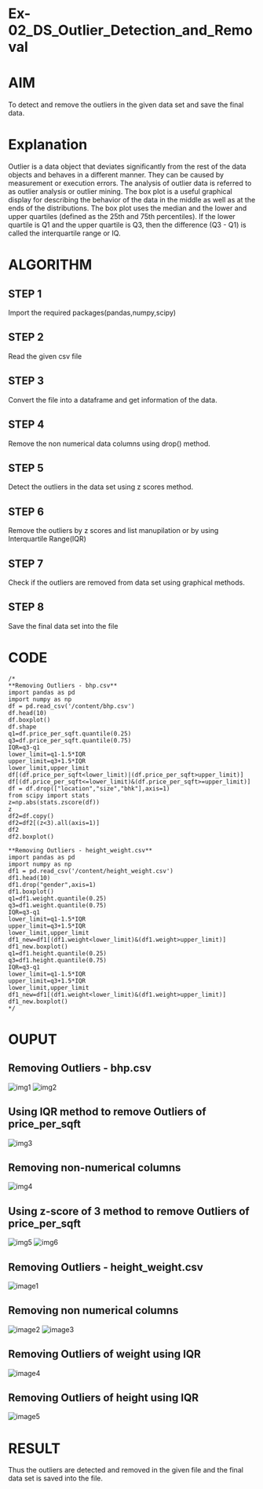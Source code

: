 # Ex-02_DS_Outlier_Detection_and_Removal
# AIM
To detect and remove the outliers in the given data set and save the final data.

# Explanation
Outlier is a data object that deviates significantly from the rest of the data objects and behaves in a different manner. They can be caused by measurement or execution errors. The analysis of outlier data is referred to as outlier analysis or outlier mining. The box plot is a useful graphical display for describing the behavior of the data in the middle as well as at the ends of the distributions. The box plot uses the median and the lower and upper quartiles (defined as the 25th and 75th percentiles). If the lower quartile is Q1 and the upper quartile is Q3, then the difference (Q3 - Q1) is called the interquartile range or IQ.

# ALGORITHM
## STEP 1
Import the required packages(pandas,numpy,scipy)
## STEP 2
Read the given csv file
## STEP 3
Convert the file into a dataframe and get information of the data.
## STEP 4
Remove the non numerical data columns using drop() method.
## STEP 5
Detect the outliers in the data set using z scores method.
## STEP 6
Remove the outliers by z scores and list manupilation or by using Interquartile Range(IQR)
## STEP 7
Check if the outliers are removed from data set using graphical methods.
## STEP 8
Save the final data set into the file

# CODE
```
/* 
**Removing Outliers - bhp.csv**
import pandas as pd
import numpy as np
df = pd.read_csv('/content/bhp.csv')
df.head(10)
df.boxplot()
df.shape
q1=df.price_per_sqft.quantile(0.25)
q3=df.price_per_sqft.quantile(0.75)
IQR=q3-q1
lower_limit=q1-1.5*IQR
upper_limit=q3+1.5*IQR
lower_limit,upper_limit
df[(df.price_per_sqft<lower_limit)|(df.price_per_sqft>upper_limit)]
df[(df.price_per_sqft<=lower_limit)&(df.price_per_sqft>=upper_limit)]
df = df.drop(["location","size","bhk"],axis=1) 
from scipy import stats
z=np.abs(stats.zscore(df))
z
df2=df.copy()
df2=df2[(z<3).all(axis=1)]
df2
df2.boxplot()

**Removing Outliers - height_weight.csv**
import pandas as pd
import numpy as np
df1 = pd.read_csv('/content/height_weight.csv')
df1.head(10)
df1.drop("gender",axis=1)
df1.boxplot()
q1=df1.weight.quantile(0.25)
q3=df1.weight.quantile(0.75)
IQR=q3-q1
lower_limit=q1-1.5*IQR
upper_limit=q3+1.5*IQR
lower_limit,upper_limit
df1_new=df1[(df1.weight<lower_limit)&(df1.weight>upper_limit)]
df1_new.boxplot()
q1=df1.height.quantile(0.25)
q3=df1.height.quantile(0.75)
IQR=q3-q1
lower_limit=q1-1.5*IQR
upper_limit=q3+1.5*IQR
lower_limit,upper_limit
df1_new=df1[(df1.weight<lower_limit)&(df1.weight>upper_limit)]
df1_new.boxplot()
*/
```
# OUPUT
## Removing Outliers - bhp.csv
![img1](https://user-images.githubusercontent.com/127843136/227731877-d2981784-8d77-4e17-8b4c-8df5a8321b2a.png)
![img2](https://user-images.githubusercontent.com/127843136/227731884-94c8cd3d-0eae-40f9-a6b5-38a051e3f4ab.png)
## Using IQR method to remove Outliers of price_per_sqft
![img3](https://user-images.githubusercontent.com/127843136/227731894-f461dc1f-1258-4fb4-9872-95ae140a67ae.png)
## Removing non-numerical columns
![img4](https://user-images.githubusercontent.com/127843136/227731899-78470890-7647-41f5-8495-243e529db14e.png)
## Using z-score of 3 method to remove Outliers of price_per_sqft
![img5](https://user-images.githubusercontent.com/127843136/227731907-6b7faad5-6998-4f20-8d14-a523b10bd287.png)
![img6](https://user-images.githubusercontent.com/127843136/227731919-7d562fca-d6e6-4998-9a2a-0abfda8655a4.png)
## Removing Outliers - height_weight.csv
![image1](https://user-images.githubusercontent.com/127843136/227731926-e0c01378-151d-47c8-a13d-233f595e9e8b.png)
## Removing non numerical columns
![image2](https://user-images.githubusercontent.com/127843136/227731941-4482a162-6557-41dc-9b45-0a3a7e651920.png)
![image3](https://user-images.githubusercontent.com/127843136/227731946-d4fbec8c-4656-412e-a324-c195052b2fed.png)
## Removing Outliers of weight using IQR
![image4](https://user-images.githubusercontent.com/127843136/227731951-659f8f76-12f0-437b-9a87-3697f12e6144.png)
## Removing Outliers of height using IQR
![image5](https://user-images.githubusercontent.com/127843136/227731957-7a9d4a25-6653-44ce-a230-2ad20969fb47.png)
# RESULT
Thus the outliers are detected and removed in the given file and the final data set is saved into the file.
